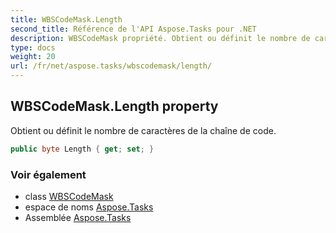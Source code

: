 ```yaml
---
title: WBSCodeMask.Length
second_title: Référence de l'API Aspose.Tasks pour .NET
description: WBSCodeMask propriété. Obtient ou définit le nombre de caractères de la chaîne de code.
type: docs
weight: 20
url: /fr/net/aspose.tasks/wbscodemask/length/
---
```

## WBSCodeMask.Length property

Obtient ou définit le nombre de caractères de la chaîne de code.

```csharp
public byte Length { get; set; }
```

### Voir également

* class [WBSCodeMask](../)
* espace de noms [Aspose.Tasks](../../wbscodemask/)
* Assemblée [Aspose.Tasks](../../../)


